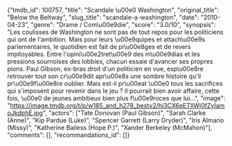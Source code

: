 {"tmdb_id": 100757, "title": "Scandale \u00e0 Washington", "original_title": "Below the Beltway", "slug_title": "scandale-a-washington", "date": "2010-04-23", "genre": "Drame / Com\u00e9die", "score": "3.0/10", "synopsis": "Les coulisses de Washington ne sont pas de tout repos pour les politiciens qui ont de l'ambition. Mais pour leurs \u00e9quipes et attach\u00e9s parlementaires, le quotidien est fait de pi\u00e8ges et de revers impitoyables. Entre l'opini\u00e2tret\u00e9 des m\u00e9dias et les pressions sournoises des lobbies, chacun essaie d'avancer ses propres pions. Paul Gibson, ex-bras droit d'un politicien en vue, esp\u00e8re retrouver tout son cr\u00e9dit apr\u00e8s une sombre histoire qu'il pr\u00e9f\u00e8re oublier. Mais est-il pr\u00eat \u00e0 tous les sacrifices qui s'imposent pour revenir dans le jeu ? Il pourrait bien avoir affaire, cette fois, \u00e0 de jeunes ambitieux bien plus f\u00e9roces que lui...", "image": "https://image.tmdb.org/t/p/w185_and_h278_bestv2/hj3CX6eETIlWj0fZyIamoJkdphE.jpg", "actors": ["Tate Donovan (Paul Gibson)", "Sarah Clarke (Anne)", "Kip Pardue (Luke)", "Spencer Garrett (Larry Gryder)", "Iris Almario (Missy)", "Katherine Bailess (Hope P.)", "Xander Berkeley (McMahon)"], "comments": [], "recommandations_id": []}